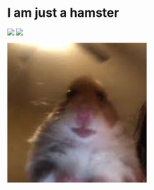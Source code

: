 # I am just a hamster

![](https://raw.githubusercontent.com/acemany/status/master/generated/overview.svg)
![](https://raw.githubusercontent.com/acemany/status/master/generated/languages.svg)



![](icon.jpg)
